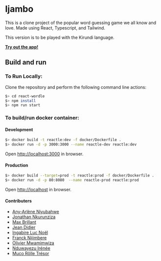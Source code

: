 # Ijambo

This is a clone project of the popular word guessing game we all know and love. Made using React, Typescript, and Tailwind.

This version is to be played with the Kirundi language.

[**Try out the app!**](https://ijambo.app/)

## Build and run

### To Run Locally:

Clone the repository and perform the following command line actions:

```bash
$> cd react-wordle
$> npm install
$> npm run start
```

### To build/run docker container:

#### Development

```bash
$> docker build -t reactle:dev -f docker/Dockerfile .
$> docker run -d -p 3000:3000 --name reactle-dev reactle:dev
```

Open [http://localhost:3000](http://localhost:3000) in browser.

#### Production

```bash
$> docker build --target=prod -t reactle:prod -f docker/Dockerfile .
$> docker run -d -p 80:8080  --name reactle-prod reactle:prod
```

Open [http://localhost](http://localhost) in browser.

#### Contributers

- [Any-Arlène Niyubahwe](https://twitter.com/mugisha93)
- [Jonathan Nkurunziza](https://twitter.com/inganzamarumpu)
- [Max Brillant](https://twitter.com/max_brillant)
- [Jean Didier](https://twitter.com/jeandidier)
- [Ingabire Luc Noël](https://twitter.com/IngabireLucNoel)
- [Franck Nijimbere](https://twitter.com/nijfranck)
- [Olivier Mwamimwiza](https://twitter.com/OlivierMwami)
- [Nduwayezu Irénée](https://twitter.com/NduwayezuI)
- [Muco Rôlle Trésor](https://twitter.com/mucotreso)

